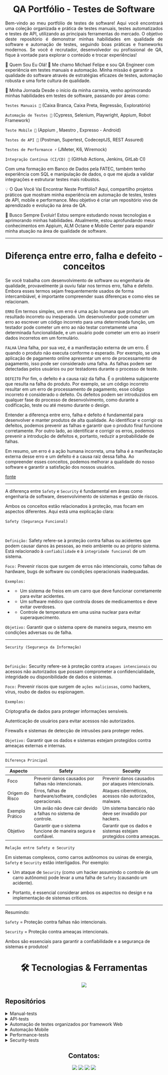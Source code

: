 <h1 align="center"> QA Portfólio - Testes de Software</h1>

<p align="justify"> Bem-vindo ao meu portfólio de testes de software! Aqui você encontrará uma coleção organizada e prática de testes manuais, testes automatizados e testes de API, utilizando as principais ferramentas do mercado. O objetivo deste repositório é demonstrar minhas habilidades em qualidade de software e automação de testes, seguindo boas práticas e frameworks modernos. Se você é recrutador, desenvolvedor ou profissional de QA, fique à vontade para explorar o conteúdo e trocar experiências!</>

📌 Quem Sou Eu
Olá! 👋 Me chamo Michael Felipe e sou QA Engineer com experiência em testes manuais e automação. Minha missão é garantir a qualidade do software através de estratégias eficazes de testes, automação robusta e uma forte cultura de qualidade.

🚀 Minha Jornada
Desde o início da minha carreira, venho aprimorando minhas habilidades em testes de software, passando por áreas como:

`Testes Manuais 📝` (Caixa Branca, Caixa Preta, Regressão, Exploratório) <br>

`Automação de Testes 🤖` (Cypress, Selenium, Playwright, Appium, Robot Framework)  <br>

`Teste Mobile 🤖` (Appium , Maestro , Expresso - Android) <br>

`Testes de API 🔗` (Postman, Supertest, CodeceptJS, REST Assured)  <br>

`Testes de Performance ⚡` (JMeter, K6, Wiremock)  <br>

`Integração Contínua (CI/CD) 🔄` (GitHub Actions, Jenkins, GitLab CI)  <br>

Com uma formação em Banco de Dados pela FATEC, também tenho experiência com SQL e manipulação de dados, o que me ajuda a validar integrações e estruturar testes mais robustos.  <br>

💡 O Que Você Vai Encontrar Neste Portfólio?
Aqui, compartilho projetos práticos que mostram minha experiência em automação de testes, testes de API, mobile e performance. Meu objetivo é criar um repositório vivo de aprendizado e evolução na área de QA.

🎯 Busco Sempre Evoluir!
Estou sempre estudando novas tecnologias e aprimorando minhas habilidades. Atualmente, estou aprofundando meus conhecimentos em Appium, ALM Octane e Mobile Center para expandir minha atuação na área de qualidade de software.


<hr>

<h1 align="center">  Diferença entre erro, falha e defeito - conceitos </h1>

Se você trabalha com desenvolvimento de software ou engenharia de qualidade, provavelmente já ouviu falar nos termos erro, falha e defeito. Embora esses termos sejam frequentemente usados ​​de forma intercambiável, é importante compreender suas diferenças e como eles se relacionam.

`ERRO` Em termos simples, um erro é uma ação humana que produz um resultado incorreto ou inesperado. Um desenvolvedor pode cometer um erro ao escrever um código incorreto para uma determinada função, um testador pode cometer um erro ao não testar corretamente uma determinada funcionalidade, e um usuário pode cometer um erro ao inserir dados incorretos em um formulário.

`FALHA` Uma falha, por sua vez, é a manifestação externa de um erro. É quando o produto não executa conforme o esperado. Por exemplo, se uma aplicação de pagamento online apresentar um erro de processamento de pagamento, isso pode ser considerado uma falha. As falhas podem ser detectadas pelos usuários ou por testadores durante o processo de teste.

`DEFEITO` Por fim, o defeito é a causa raiz da falha. É o problema subjacente que resulta na falha do produto. Por exemplo, se um código incorreto resultar em um erro de processamento de pagamento, esse código incorreto é considerado o defeito. Os defeitos podem ser introduzidos em qualquer fase do processo de desenvolvimento, como durante a codificação, teste ou até mesmo durante o design.

Entender a diferença entre erro, falha e defeito é fundamental para desenvolver e manter produtos de alta qualidade. Ao identificar e corrigir os defeitos, podemos prevenir as falhas e garantir que o produto final funcione corretamente. Por outro lado, ao identificar e corrigir os erros, podemos prevenir a introdução de defeitos e, portanto, reduzir a probabilidade de falhas.

Em resumo, um erro é a ação humana incorreta, uma falha é a manifestação externa desse erro e um defeito é a causa raiz dessa falha. Ao compreender esses conceitos, podemos melhorar a qualidade do nosso software e garantir a satisfação dos nossos usuários.


[fonte](https://www.eduardolam.com.br/2023/04/diferenca-entre-erro-falha-e-defeito.html#:~:text=Em%20resumo%2C%20um%20erro%20%C3%A9,a%20satisfa%C3%A7%C3%A3o%20dos%20nossos%20usu%C3%A1rios.)

<hr>

A diferença entre `Safety` e `Security` é fundamental em áreas como engenharia de software, desenvolvimento de sistemas e gestão de riscos. 

Ambos os conceitos estão relacionados à proteção, mas focam em aspectos diferentes. Aqui está uma explicação clara:

`Safety (Segurança Funcional)`

<br>

`Definição:` Safety refere-se à proteção contra falhas ou acidentes que podem causar danos às pessoas, ao meio ambiente ou ao próprio sistema. Está relacionado à `confiabilidade` e à `integridade funcional` de um sistema.

`Foco:` Prevenir riscos que surgem de erros não intencionais, como falhas de hardware, bugs de software ou condições operacionais inadequadas.

`Exemplos:`

* * Um sistema de freios em um carro que deve funcionar corretamente para evitar acidentes.

* * Um software médico que controla doses de medicamentos e deve evitar overdoses.

* * Controle de temperatura em uma usina nuclear para evitar superaquecimento.

`Objetivo:` Garantir que o sistema opere de maneira segura, mesmo em condições adversas ou de falha.

<hr>

`Security (Segurança da Informação)`

<br>

`Definição:` Security refere-se à proteção contra `ataques intencionais` ou acessos não autorizados que possam comprometer a confidencialidade, integridade ou disponibilidade de dados e sistemas.

`Foco:` Prevenir riscos que surgem de `ações maliciosas`, como hackers, vírus, roubo de dados ou espionagem.

`Exemplos:`

Criptografia de dados para proteger informações sensíveis.

Autenticação de usuários para evitar acessos não autorizados.

Firewalls e sistemas de detecção de intrusões para proteger redes.

`Objetivo:` Garantir que os dados e sistemas estejam protegidos contra ameaças externas e internas.

<hr>

`Diferença Principal`

| Aspecto | Safety | Security |
|----------|----------|----------|
| Foco | Prevenir danos causados por falhas não intencionais. | Prevenir danos causados por ataques intencionais.|
| Origem do Risco | Erros, falhas de hardware/software, condições operacionais. | Ataques cibernéticos, acessos não autorizados, malware. |
| Exemplo Prático | Um avião não deve cair devido a falhas no sistema de controle. | Um sistema bancário não deve ser invadido por hackers. |
| Objetivo | Garantir que o sistema funcione de maneira segura e confiável. | Garantir que os dados e sistemas estejam protegidos contra ameaças. |


`Relação entre Safety e Security`

Em sistemas complexos, como carros autônomos ou usinas de energia, `Safety` e `Security` estão interligados. Por exemplo:

* Um ataque de `Security` (como um hacker assumindo o controle de um carro autônomo) pode levar a uma falha de `Safety` (causando um acidente).

* Portanto, é essencial considerar ambos os aspectos no design e na implementação de sistemas críticos.

<hr>

Resumindo:

`Safety` = Proteção contra falhas não intencionais.

`Security` = Proteção contra ameaças intencionais.

Ambos são essenciais para garantir a confiabilidade e a segurança de sistemas e produtos!


<h1 align="center"> 🛠 Tecnologias & Ferramentas</h1>

<p align="center">
  <a href="https://go-skill-icons.vercel.app/">
    <img
      src="https://go-skill-icons.vercel.app/api/icons?i=cypress,playwright,selenium,postman,javascript,java,git,gherkin,githubactions,github,gitlab,sonarqube,jenkins"
    />
  </a>
</p>

## Repositórios

<details>
<summary>Manual-tests</summary>
  
<br>
  
##  Testes manuais (documentação, casos de teste, checklist, relatórios)

Testes no Portfólio de QA
Este repositório contém exemplos práticos de diferentes tipos de testes de software, demonstrando habilidades em garantia de qualidade (QA). Abaixo estão os exemplos incluídos:

`1. Teste de Caixa Branca (White Box Testing) `

<br>

Descrição: Testes que avaliam a estrutura interna do código, como fluxo de execução, condições e loops.

Exemplo:

Análise de cobertura de código em uma função de cálculo de imposto.

Verificação de condições de borda em um algoritmo de ordenação.

Tecnologias: Python, Pytest, Coverage.py.

`2. Teste de Caixa Preta (Black Box Testing) `

<br>

Descrição: Testes que avaliam a funcionalidade do software sem conhecimento da implementação interna.

Exemplo:

Testes de funcionalidade em uma API RESTful (verificação de status codes, respostas JSON).

Validação de campos de um formulário de cadastro.

Tecnologias: Postman, Selenium, Cypress.

`3. Teste de Regressão (Regression Testing) `

<br>

Descrição: Testes para garantir que novas alterações não introduziram bugs em funcionalidades existentes.

Exemplo:

Execução de um conjunto de testes automatizados após a implementação de uma nova feature.

Verificação de funcionalidades críticas após atualizações de bibliotecas.

Tecnologias: Jenkins, GitLab CI, TestNG.

`4. Teste Exploratório (Exploratory Testing)`

<br>

Descrição: Testes não estruturados, onde o testador explora o software para identificar bugs ou comportamentos inesperados.

Exemplo:

Exploração de um novo módulo de e-commerce para identificar possíveis falhas de usabilidade.

Testes manuais em um aplicativo móvel para verificar fluxos de navegação.

Tecnologias: Ferramentas de captura de tela, relatórios manuais.


<hr>

</details>

<details>
<summary>API-tests</summary>
<br>

<details>
<summary>Postman + Newman</summary>

# Nesse estudo eu vou postar alguns prints de como foi feito os testes no postaman e de como usei o newman pra complementar

# 1-Passo configurei a url base

<p align="center"><img src=https://github.com/heyMichaelS/postman-newman/blob/master/imagens/Captura%20de%20tela%202025-02-20%20111409.png  alt="Sua Foto" width="800" height="500"/>


# 2-Coloquei no script de teste para gerar um email diferente sempre que preenchido 
<p align="center"><img src=https://github.com/heyMichaelS/postman-newman/blob/master/imagens/Captura%20de%20tela%202025-02-20%20111615.png alt="Sua Foto" width="800" height="500"/>

* 2.1 Response
 <p align="center"><img src=https://github.com/heyMichaelS/postman-newman/blob/master/imagens/Captura%20de%20tela%202025-02-20%20111632.png alt="Sua Foto" width="800" height="500"/>

* 2.2 O email foi alterado por uma variávei de ambiente para aceitar a condição do script "{{ }}"
<p align="center"><img src= https://github.com/heyMichaelS/postman-newman/blob/master/imagens/Captura%20de%20tela%202025-02-20%20111748.png alt="Sua Foto" width="800" height="500"/>

# 3-Register a user an invalid password
<p align="center"><img src= https://github.com/heyMichaelS/postman-newman/blob/master/imagens/Captura%20de%20tela%202025-02-20%20112540.png alt="Sua Foto" width="800" height="500"/>

* 3.1 Body
<p align="center"><img src= https://github.com/heyMichaelS/postman-newman/blob/master/imagens/Captura%20de%20tela%202025-02-20%20112553.png alt="Sua Foto" width="800" height="500"/>

# 4-Autenticar um usuario 

<p align="center"><img src= https://github.com/heyMichaelS/postman-newman/blob/master/imagens/Captura%20de%20tela%202025-02-20%20112654.png alt="Sua Foto" width="800" height="500"/>

* 4.1 Body

<p align="center"><img src=https://github.com/heyMichaelS/postman-newman/blob/master/imagens/Captura%20de%20tela%202025-02-20%20112706.png alt="Sua Foto" width="800" height="500"/>

# 5-Registrar um post 

<p align="center"><img src=https://github.com/heyMichaelS/postman-newman/blob/master/imagens/Captura%20de%20tela%202025-02-20%20112739.png alt="Sua Foto" width="800" height="500"/>

* 5.1 Body
 <p align="center"><img src= https://github.com/heyMichaelS/postman-newman/blob/master/imagens/Captura%20de%20tela%202025-02-20%20112750.png alt="Sua Foto" width="800" height="500"/>

* 5.2 Configuração do Baren Token 
 <p align="center"><img src= https://github.com/heyMichaelS/postman-newman/blob/master/imagens/Captura%20de%20tela%202025-02-20%20112801.png alt="Sua Foto" width="800" height="500"/>

 
# 6-Retrivies

 <p align="center"><img src= https://github.com/heyMichaelS/postman-newman/blob/master/imagens/Captura%20de%20tela%202025-02-20%20112852.png alt="Sua Foto" width="800" height="500"/>

# 7-Delete um post

 <p align="center"><img src= https://github.com/heyMichaelS/postman-newman/blob/master/imagens/Captura%20de%20tela%202025-02-20%20113000.png alt="Sua Foto" width="800" height="500"/>

* 7.1 Como é delete de um post precisa de uma autenticação seguindo a regra da api

  <p align="center"><img src= https://github.com/heyMichaelS/postman-newman/blob/master/imagens/Captura%20de%20tela%202025-02-20%20113019.png alt="Sua Foto" width="800" height="500"/>

# 8-Delete sem autenticação nesse caso não é necessário

 <p align="center"><img src= https://github.com/heyMichaelS/postman-newman/blob/master/imagens/Captura%20de%20tela%202025-02-20%20113033.png alt="Sua Foto" width="800" height="500"/>

 # 9-Depois de finalizado consegue fazer o export do json de todo teste e rodar com newman 
 
Para instalar na maquina antes de rodar a collection
```
npm i -g newman
```
Após
```
newman run nome_do-arquivo
```
* 9.1 após instalado no terminal deve ser assim sua visão

<p align="center"><img src= https://github.com/heyMichaelS/postman-newman/blob/master/imagens/Captura%20de%20tela%202025-02-19%20034644.png alt="Sua Foto" width="500" height="500"/>

* 9.2 No newman também pode gerar relatorios em html com esse comando

```
npm i -g newman-reporter-htmlextra
```
Após
```
newman run nome_do_arquivo.json -r htmlextra
```
* Irá gerar uma visão assim 
<p align="center"><img src= https://github.com/heyMichaelS/postman-newman/blob/master/imagens/Captura%20de%20tela%202025-02-19%20034602.png alt="Sua Foto" width="800" height="500"/>



# 📁 Abaixo está projetos que fiz com Postman + Newman onde coloquei em prática os ensinamentos de teste<br>

* [Projeto 1° - Postman + Newman](https://github.com/heyMichaelS/postman-newman)

<hr>
</details>
</details>
 
<details>
<summary>Automação de testes organizados por framework Web</summary>

  <br>

<details>
<summary>Cypress</summary>

<br>

  🚀 Testes de Automação com Cypress
📌 O que é Cypress?
O Cypress é um framework moderno de automação de testes end-to-end para aplicações web. Ele é conhecido por sua facilidade de configuração, execução rápida e integração nativa com JavaScript. Diferente de outras ferramentas, o Cypress roda diretamente no navegador, permitindo um melhor controle sobre a aplicação testada e facilitando a depuração.

<br>
  
| Vantagem | Descrição |
|----------|----------|
| ✅ Execução rápida | Testes automatizados confiáveis e rápidos |
| ✅ Suporte a JS/TS | Compatível com JavaScript e TypeScript |
| ✅ Depuração avançada | Time-travel, logs detalhados e ferramentas integradas |
| ✅ CI/CD | Fácil integração com pipelines de CI/CD |

<br>
🚀 Instalação do Cypress
O Cypress pode ser instalado de diferentes formas, dependendo do seu ambiente e necessidades. A seguir, apresento um passo a passo para instalar e configurar o Cypress corretamente.

🛠️ Pré-requisitos
Antes de instalar o Cypress, certifique-se de que possui os seguintes requisitos instalados:

✅ Node.js (Versão recomendada: LTS) → [Baixar aqui](https://nodejs.org/pt/download) <br>
✅ Gerenciador de Pacotes (npm ou yarn) (já vem com o Node.js) <br>
✅ Git (opcional, mas recomendado) → [Baixar aqui](https://git-scm.com/downloads) <br>

  <br>

# 🏗️ 1. Criando um novo projeto (caso não tenha um)


  ```
  mkdir meu-projeto-cypress
  cd meu-projeto-cypress
  npm init -y
  ```
# Isso criará um arquivo package.json básico para gerenciar as dependências.

# 📦 2. Instalando o Cypress
🔹 Opção 1: Instalação via npm (Recomendada) <br>
    No diretório do projeto, execute: <br>
  ```
  npm install cypress --save-dev
  ```
🔹 Após a instalação, o Cypress será adicionado às dependências do seu projeto. <br>

# 🚀 3. Abrindo o Cypress pela primeira vez <br>
🔹 Após a instalação, inicie o Cypress com: <br>
```
npx cypress open
```
Modo interativo (com interface gráfica)

```
npx cypress run
```
Modo headless (sem interface gráfica, útil para CI/CD)

# 📂 4. Estrutura de Arquivos do Cypress
Ao executar o Cypress pela primeira vez, ele criará automaticamente a seguinte estrutura dentro do seu projeto <br>

```
📁 cypress/
 ├── 📂 e2e/            # Pasta onde ficam os testes automatizados
 ├── 📂 fixtures/       # Arquivos JSON para simular dados de resposta
 ├── 📂 support/        # Arquivos auxiliares (comandos, hooks, etc.)
 ├── 📂 downloads/      # Para arquivos baixados nos testes
 ├── 📂 screenshots/    # Capturas de tela dos testes
 ├── 📂 videos/         # Gravações automáticas dos testes
📄 cypress.config.js      # Arquivo de configuração do Cypress
```
⚠️ **Atenção:** O Cypress já vem com uma configuração de pasta porém pode ser alterada de acordo com projeto ou da melhor forma que a organização facilite os testes.

# ⚙️ 5. Configurando o Cypress (Opcional)

🔹 O arquivo cypress.config.js permite personalizar diversas opções. Exemplo de configuração básica <br>
```
const { defineConfig } = require('cypress');

module.exports = defineConfig({
  e2e: {
    baseUrl: 'https://meusite.com', // URL base para os testes
    viewportWidth: 1280,
    viewportHeight: 720,
  },
});
```
⚠️ **Atenção:** No arquivo cypress.config.js nesse bloco que se confugura também a parte do relatorios e demais configurações que agregam no cypress. <br>

# 🧪 6. Criando um Primeiro Teste
Agora, crie um teste simples dentro da pasta cypress/e2e/

📄 Arquivo: cypress/e2e/meuTeste.cy.js
```
describe('Meu Primeiro Teste', () => {
  it('Visita a página inicial e verifica o título', () => {
    cy.visit('/');
    cy.contains('Example Domain'); // Verifica se a página contém esse texto
  });
});
```

🎯 Conclusão
Agora você tem o Cypress instalado e configurado no seu projeto! 🚀 Você pode explorar mais funcionalidades como:

Uso de comandos customizados (cypress/support/commands.js)
Configuração de variáveis de ambiente
Integração com CI/CD
Relatórios de testes
Para mais detalhes, consulte a [documentação oficial.](https://docs.cypress.io/app/get-started/why-cypress)

# 📁 Abaixo está projetos que fiz com cypress onde coloquei em prática os ensinamentos de teste nesse framework.<br>

* [Projeto 1° - Cypress](https://github.com/heyMichaelS/cypress_pratica)
* [Projeto 2° - Cypress](https://github.com/heyMichaelS/cypress-auth-project)
* [Projeto 3° - Cypress](https://github.com/heyMichaelS/cypress_api/tree/master)
* [Projeto 4° - Cypress](https://github.com/heyMichaelS/cypress_automacao_web)
* [Projeto 5° - Cypress](https://github.com/heyMichaelS/cypress_bdd)
 <hr>
</details>

<details>
<summary>Playwright</summary>
   <br>
🎭 Playwright - Automação de Testes Moderna
O Playwright é um framework de automação de testes de código aberto, desenvolvido pela Microsoft, que permite testar aplicativos da web em múltiplos navegadores (Chromium, Firefox e WebKit) de forma rápida e confiável. Ele suporta testes headless e com interface gráfica, além de oferecer APIs poderosas para interagir com elementos, simular dispositivos móveis, capturar screenshots e muito mais.

 <br>
  <br>

🔹 Principais recursos do Playwright:  <br>
✅ Suporte a múltiplos navegadores: Chromium, Firefox e WebKit <br>
✅ Execução paralela de testes para maior desempenho  <br>
✅ Automação confiável com controle avançado de rede e interceptação de requisições  <br>
✅ Testes de API integrados, permitindo validar backends   <br>
✅ Suporte a linguagens modernas como JavaScript, TypeScript, Python, Java e C#  <br>
✅ Simulação de dispositivos móveis e configurações avançadas  <br>

Com o Playwright, é possível criar testes robustos e escaláveis para validar a experiência do usuário em diferentes cenários, garantindo maior qualidade e confiabilidade no desenvolvimento de aplicações web. 🚀

🎭 Tutorial de Instalação e Configuração do Playwright
O Playwright é um framework moderno para automação de testes, desenvolvido pela Microsoft. Ele permite testar aplicativos da web em múltiplos navegadores (Chromium, Firefox e WebKit), garantindo confiabilidade, velocidade e flexibilidade.


🛠️ 1. Pré-requisitos
Antes de instalar o Playwright, certifique-se de que possui os seguintes requisitos:

✅ Node.js (Versão recomendada: LTS) → [Baixar aqui](https://nodejs.org/pt/download) <br>
✅ Gerenciador de pacotes (npm, yarn ou pnpm)) <br>
✅ Git (opcional, mas recomendado) → [Baixar aqui](https://git-scm.com/downloads)  <br>


📦 2. Criando um Novo Projeto
Se ainda não tiver um projeto Node.js, crie um diretório e inicialize o projeto:

```
mkdir meu-projeto-playwright
cd meu-projeto-playwright
```
🔹 Isso criará um arquivo package.json para gerenciar as dependências.

📥 3. Instalando o Playwright  <br>
🔹 Opção 1: Instalação via npm (Recomendada) <br>
```
npm init playwright@latest
```
📝 4. Criando um Teste Automatizado
Agora, crie um arquivo de teste dentro da pasta tests/:

📄 Arquivo: tests/example.test.js

```
import { test, expect } from '@playwright/test';

test('Verificar título da página', async ({ page }) => {
  await page.goto('https://playwright.dev/'); // Abre o site
  const title = await page.title(); // Obtém o título da página
  expect(title).toBe('Fast and reliable end-to-end testing for modern web apps | Playwright'); // Valida o título
});

```
▶️ 6. Executando os Testes
* Para rodar `todos os testes:`
  
```
npx playwright test
```

Para rodar um `teste específico:`
```
npx playwright test tests/example.test.js
```

Para rodar os testes `com interface gráfica (UI Mode):`
```
npx playwright test --ui
```

Para rodar os testes `em modo headless (sem interface gráfica):`
```
npx playwright test --headless
```
📊 7. Gerando Relatórios de Teste
O Playwright inclui suporte nativo para relatórios de teste. Após a execução, os resultados ficam armazenados na pasta playwright-report/.

Para abrir o relatório interativo, use:
```
npx playwright show-report
```
🎯 Conclusão
Agora você tem um ambiente configurado para automação de testes com Playwright! 🚀

✅ Instalação e configuração
✅ Criação de testes automatizados
✅ Execução e geração de relatórios
  
📌 Para mais detalhes, consulte a [documentação oficial.](https://playwright.dev/docs/intro)

# 📁 Abaixo está projetos que fiz com Playwright onde coloquei em prática os ensinamentos de teste nesse framework.<br>

* [Projeto 1° - Playwright](https://github.com/heyMichaelS/automacao_web_playwright)
* [Projeto 2° - Playwright](https://github.com/heyMichaelS/playwright_api)

<hr>

</details>

<details>
<summary>Codeceptjs</summary>

<br>
🚀 Instalação e Configuração do CodeceptJS para Testes de API
O CodeceptJS é um framework moderno para automação de testes end-to-end, suportando diversos drivers como Playwright, WebDriver, Puppeteer e TestCafe. Além disso, permite a execução de testes de API, tornando-se uma ferramenta versátil para diferentes cenários de testes.
<br>

🛠️ Pré-requisitos
Antes de instalar o CodeceptJS, verifique se possui os seguintes requisitos:

✅ Node.js (Versão recomendada: LTS) → [Baixar aqui](https://nodejs.org/pt/download) <br>
✅ Gerenciador de Pacotes (npm ou yarn) (já vem com o Node.js) <br>
✅ Git (opcional, mas recomendado) → [Baixar aqui](https://git-scm.com/downloads) <br>

<br>

# 🏗️ 1. Criando um Novo Projeto
Se ainda não tiver um projeto Node.js, crie um diretório e inicialize o projeto:

```
mkdir meu-projeto-codecept
cd meu-projeto-codecept
npm init -y
```
Isso criará um arquivo package.json básico para gerenciar as dependências.

# 📦 2. Instalando o CodeceptJS
🔹 Opção 1: Instalação via npm (Recomendada)

```
npm install codeceptjs --save-dev
```
# ⚙️ 3. Inicializando o CodeceptJS

```
npx codeceptjs init
```
🔹 Durante a configuração interativa, o CodeceptJS fará algumas perguntas sobre o ambiente de testes, como:

* Qual helper usar? (Selecione REST para testes de API) <br>
* Onde salvar os testes? (Padrão: ./tests) <br>
* Qual formato de saída do relatório? (Escolha um, como Mocha) <br>
🔹 Isso criará automaticamente o arquivo de configuração codecept.conf.js. <br>


# 🔧 4. Configurando o CodeceptJS para Testes de API

🔹 Edite o arquivo codecept.conf.js para incluir a configuração de API Testing com REST:

📄 Arquivo: codecept.conf.js

```
const { setHeadlessWhen } = require('@codeceptjs/configure');

setHeadlessWhen(process.env.HEADLESS);

exports.config = {
  tests: './tests/api/*_test.js',  // Define onde os testes serão salvos
  output: './output',              // Pasta de saída para logs e screenshots
  helpers: {
    REST: {                        // Ativa o helper REST para testes de API
      endpoint: 'https://jsonplaceholder.typicode.com',  // URL base da API
      onRequest: (request) => {
        request.headers.auth = 'Bearer token_aqui';  // Adiciona autenticação (se necessário)
      }
    }
  },
  include: {},
  bootstrap: null,
  mocha: {},
  name: 'meu-projeto-codecept'
};
```
⚠️ **Atenção:**  A configuração pode ter diferentes modificações dependendo do projeto acima é somente uma base de exemplo.

# 🧪 5. Criando um Teste de API
🔹 Agora, crie um teste simples dentro da pasta tests/api/:

📄 Arquivo: tests/api/users_test.js

```
Feature('Users API');

Scenario('Deve buscar a lista de usuários', async ({ I }) => {
  const response = await I.sendGetRequest('/users');

  // Verifica se a resposta tem status 200
  I.seeResponseCodeIs(200);

  // Valida se a resposta contém uma lista de usuários
  I.seeResponseContainsJson([{ id: 1 }]);
});

Scenario('Deve criar um novo usuário', async ({ I }) => {
  const response = await I.sendPostRequest('/users', {
    name: 'João Silva',
    username: 'joaosilva',
    email: 'joao@email.com'
  });

  // Verifica se o status de resposta é 201 (Criado)
  I.seeResponseCodeIs(201);

  // Valida se o nome do usuário criado está na resposta
  I.seeResponseContainsJson({ name: 'João Silva' });
});
```
# ▶️ 6. Executando os Testes
🔹Para rodar todos os testes

```
npx codeceptjs run --steps
```
🔹 Para rodar um teste específico
```
npx codeceptjs run --grep "@@sucesso"
```

🔹 Estrutura Exemplo do Teste Abaixo

```
Feature('login');

Scenario('Login com sucesso ', async ({ I }) => {

    I.amOnPage('https://automationpratice.com.br/')
    I.click('Login')
    I.waitForText('Login', 15)
    I.fillField('#user', 'teste@teste.com')
    I.fillField('#password', '12345678')
    I.click('#btnLogin')
    I.waitForText('Login realizado', 3)

}).tag('@sucesso')

```

🔹Para rodar os testes em modo interativo

```
npx codeceptjs shell
```
A opção --steps exibe o passo a passo da execução.

# 📊 7. Gerando Relatórios de Testes

Para gerar relatórios HTML após a execução, instale o pacote mocha-multi-reporters
```
npm install mocha-multi-reporters --save-dev
```
E adicione a seguinte configuração no codecept.conf.js:

```
mocha: {
  reporterOptions: {
    reportDir: "output"
  }
}
```

# 🎯 Conclusão
Agora você tem um ambiente configurado para testes de API com CodeceptJS! 🚀

✅ Instalação e configuração do framework
✅ Criação de testes automatizados de API
✅ Execução e geração de relatórios

📌 Para mais detalhes, consulte a [documentação oficial.](https://codecept.io/api/#api-testing)
Agora, após executar os testes, o relatório estará disponível na pasta output.

# 📁 Abaixo está projetos que fiz com CodeceptJs onde coloquei em prática os ensinamentos de teste nesse framework.<br>

* [Projeto 1º - CodeceptJS](https://github.com/heyMichaelS/CodeceptJs_Projeto_Web/tree/master)
* [Projeto 2º - CodeceptJS + Appium](https://github.com/heyMichaelS/Automacao_Testes_Mobile_CodeceptJs_Appium))
* [Projeto 3º - CodeceptJS]()
<hr>
</details>

<details>
<summary>Selenium</summary>
    <br>  
* Selenium
</details>

<details>
<summary>Robot Framework</summary>
    <br>  
  
🤖 Introdução ao Robot Framework
O Robot Framework é um framework de automação de testes baseado em palavras-chave (Keyword-Driven Testing) que permite escrever testes de forma intuitiva e legível. Ele é amplamente utilizado para testar APIs, aplicações web, mobile e desktop, suportando bibliotecas como Selenium, Appium, Requests e muitas outras.

🚀 Principais Vantagens do Robot Framework <br>
✅ Fácil de aprender – Utiliza uma sintaxe legível em estilo tabela ou texto <br>
✅ Suporte a múltiplas bibliotecas – Selenium, Appium, API Requests, entre outras <br>
✅ Extensível – Pode ser integrado com Python e Java para personalizar testes <br>
✅ Execução multiplataforma – Roda em Windows, Linux e macOS <br>
✅ Relatórios detalhados – Gera logs e reports automaticamente <br>


🛠 Passo a Passo: Instalando e Configurando o Robot Framework <br>

📌 1. Pré-requisitos <br>
Antes de instalar o Robot Framework, verifique se tem:

✔ Python 3.7 ou superior instalado <br>
✔ pip atualizado <br>
✔ IDE compatível (ex: VS Code, PyCharm ou Robot Framework IDE) <br>

Para verificar o Python e o pip, rode:

```
python --version
pip --version
```
Se o Python não estiver instalado, baixe-o [em:](https://www.python.org/downloads/)

📌 2. Instalando o Robot Framework
<br>
Para instalar o Robot Framework, use o seguinte comando:

```
pip install robotframework-requests
```
No teste que eu fiz usei [RequestLibrary](https://github.com/MarketSquare/robotframework-requests#readme) <br>
Para verificar se a instalação foi bem-sucedida:

```
robot --version
```

Exemplo de Test

```
*** Settings ***
Library    RequestsLibrary

*** Variables ***
${URL_BASE}    https://restful-booker.herokuapp.com

*** Keywords ***


Step 1: Fazer uma request GET para a URL
    ${response}=    GET    ${URL_BASE}/booking
    Log    Response Status: ${response.status_code}
    Log    Response Body: ${response.text}
    [Return]    ${response}

Step 2: Validar status da resposta
    [Arguments]    ${response}
    Status Should Be    200    ${response}

Step 3: Validar corpo da resposta
    [Arguments]    ${response}
    ${response_json}=    Evaluate    json.loads($response.text)    json
    Should Not Be Empty    ${response_json}    A resposta não pode ser vazia!

*** Test Cases ***
Cenário 1: Fazer uma request GET e validar resposta
    ${response}=    Step 1: Fazer uma request GET para a URL
    Step 2: Validar status da resposta    ${response}
    Step 3: Validar corpo da resposta    ${response}

```
📌 5. Executando o Teste
```
 python -m robot nomedoteste.robot

  ou

robot nomedoteste.robot
```

Se quiser salvar os logs e reports em uma pasta específica:

```
robot -d results teste_login.robot
```
Após a execução, os logs e reports serão gerados na pasta results/ e poderão ser abertos no navegador.



É uma ótima opção para equipes que querem uma abordagem mais amigável e reutilizável para a automação de testes.

📌 Para mais detalhes, consulte a [documentação oficial.](https://robotframework.org/) <br>
Agora, após executar os testes, o relatório é gerado na raiz do projeto.

# 📁 Abaixo está projetos que fiz com Robot Framework onde coloquei em prática os ensinamentos de teste nesse framework.<br>

* [Projeto 1º - Robot Framework](https://github.com/heyMichaelS/robot-framework-api)

<hr>
</details>

<details>
<summary>Rest-assured</summary>
    <br>
  
📌 Introdução ao REST-Assured  <br>
O REST-Assured é uma biblioteca Java para testar APIs RESTful de forma simples e intuitiva. Ele facilita a escrita de testes automatizados para serviços web, eliminando a necessidade de lidar diretamente com bibliotecas HTTP complexas.

É amplamente utilizado para automação de testes de API em projetos Java, permitindo validar respostas HTTP, cabeçalhos, status e até mesmo autenticação de APIs.
  
🚀 Principais Vantagens do REST-Assured:  <br>
✅ Sintaxe fluida e fácil de ler  <br>
✅ Suporte nativo para testes de API REST  <br>
✅ Integração com frameworks de teste como JUnit e TestNG  <br>
✅ Suporte a autenticação, parâmetros e validação de JSON/XML  <br>

🛠️ Pré-requisitos <br>
Antes de instalar o REST-Assured, verifique se possui os seguintes requisitos configurados corretamente:  <br>

✔ JetBrains IntelliJ IDEA → [Baixe aqui](https://www.jetbrains.com/idea/download/?section=window) s<br>
✔ Java JDK instalado e configurado (verifique a versão compatível com o projeto) → [Baixe aqui](https://www.oracle.com/br/java/technologies/javase/jdk11-archive-downloads.html) <br>
✔ Apache Maven instalado e configurado (caso não tenha, baixe e instale) → [Baixe aqui](https://maven.apache.org/download.cgi) <br>


🛠 Tutorial Passo a Passo: Instalação e Configuração
📌 1. Adicionar REST-Assured ao Projeto
Se estiver usando Maven, adicione a seguinte dependência ao pom.xml:


 ```
  <dependencies>
    <dependency>
        <groupId>io.rest-assured</groupId>
        <artifactId>rest-assured</artifactId>
        <version>5.4.0</version>
        <scope>test</scope>
    </dependency>
</dependencies>

  ```
Se estiver usando Gradle, adicione ao build.gradle:
 ```
dependencies {
    testImplementation 'io.rest-assured:rest-assured:5.4.0'
}

  ```
📌 2. Criar um Teste Simples com REST-Assured
Agora, vamos criar um teste para validar um endpoint /ping que retorna um JSON com { "message": "pong" }.

📄 Arquivo: ApiTest.java

  ```
import io.restassured.RestAssured;
import io.restassured.response.Response;
import org.junit.jupiter.api.Test;

import static io.restassured.RestAssured.*;
import static org.hamcrest.Matchers.*;

public class ApiTest {

    @Test
    public void testPingEndpoint() {
        given()
            .when()
                .get("https://api.exemplo.com/ping")
            .then()
                .statusCode(200)
                .body("message", equalTo("pong"));
    }
}


  ```

   📌 3. Executando os Testes   <br>
🔹Se estiver usando Maven, execute: <br>
   
  ```
mvn test
  ```
🔹Se estiver usando Gradle, execute:
    
  ```
gradle test
  ```
🔹Se o teste for bem-sucedido, você verá uma saída semelhante a:
 ```
Tests run: 1, Failures: 0, Errors: 0, Skipped: 0
  ```
    
    ` `
  
    ` `
📌 4. Testando um Endpoint com Autenticação
Se o endpoint exigir autenticação, podemos passar um token Bearer ou autenticação básica:

 ```
@Test
public void testComAutenticacao() {
    given()
        .auth()
        .preemptive()
        .basic("usuario", "senha")
    .when()
        .get("https://api.exemplo.com/secure-data")
    .then()
        .statusCode(200);
}

  ```
Para tokens JWT (Bearer Token):

 ```
@Test
public void testComBearerToken() {
    given()
        .header("Authorization", "Bearer seu_token_aqui")
    .when()
        .get("https://api.exemplo.com/protected")
    .then()
        .statusCode(200);
}

```
✅ Testando um Endpoint POST
Esse teste verifica se um novo usuário pode ser criado enviando um JSON no corpo da requisição.

  ```
import io.restassured.RestAssured;
import org.junit.jupiter.api.Test;
import static io.restassured.RestAssured.*;
import static org.hamcrest.Matchers.*;

public class ApiTest {

    @Test
    public void testCriarUsuario() {
        given()
            .header("Content-Type", "application/json")
            .body("{ \"nome\": \"João\", \"email\": \"joao@email.com\" }")
        .when()
            .post("https://api.exemplo.com/usuarios")
        .then()
            .statusCode(201)
            .body("message", equalTo("Usuário criado com sucesso"));
    }
}

```

✅ Explicação: <br>

* O given() define o corpo da requisição com JSON. <br>
* O post() envia os dados para a API. <br>
* O then() valida que o status da resposta é 201 (Created) e o corpo contém a mensagem esperada. <br>


  🛠 Testando um Endpoint PUT (Atualizar um Usuário)
Esse teste verifica se conseguimos atualizar os dados de um usuário existente.

```
  @Test
public void testAtualizarUsuario() {
    given()
        .header("Content-Type", "application/json")
        .body("{ \"nome\": \"João Silva\", \"email\": \"joaosilva@email.com\" }")
    .when()
        .put("https://api.exemplo.com/usuarios/1")
    .then()
        .statusCode(200)
        .body("message", equalTo("Usuário atualizado com sucesso"));
}

  ```
✅ Explicação:

* Usamos PUT para atualizar o usuário com ID 1.
* O JSON contém os novos dados do usuário.
* Verificamos que o status HTTP retornado é 200 (OK).


❌ Testando um Endpoint DELETE (Excluir um Usuário)
Aqui testamos se conseguimos excluir um usuário pelo ID.
  ```
@Test
public void testDeletarUsuario() {
    when()
        .delete("https://api.exemplo.com/usuarios/1")
    .then()
        .statusCode(204);
}

```
✅ Explicação:

* DELETE remove o usuário com ID 1.
* O status esperado é 204 (No Content), indicando que o usuário foi removido sem erro.


🔐 Testando um Endpoint Protegido com Token JWT (Autenticação Bearer)
Se a API exigir um token JWT para acessar os recursos, podemos passar o token no cabeçalho:
  ```
@Test
public void testComAutenticacaoJWT() {
    given()
        .header("Authorization", "Bearer seu_token_aqui")
    .when()
        .get("https://api.exemplo.com/dados-seguros")
    .then()
        .statusCode(200)
        .body("status", equalTo("Acesso permitido"));
}

```

✅ Explicação:

O cabeçalho "Authorization" recebe um token Bearer para autenticação.
A API deve retornar um status 200 (OK) se o token for válido.

🔄 Executando os Testes
Para rodar os testes, use:
  ```
mvn test  # Para Maven
gradle test  # Para Gradle
```
🎯 Conclusão
O REST-Assured facilita bastante os testes de APIs em Java, permitindo verificar status, corpo de resposta e autenticação de forma simples. Ele é ideal para integrar em pipelines CI/CD para garantir que os serviços REST estejam sempre funcionando corretamente.

Se precisar de mais exemplos, como testes com POST, PUT e DELETE, posso te ajudar a expandir! 🚀

📌 Para mais detalhes, consulte a [documentação oficial.](https://rest-assured.io/)
Agora, após executar os testes, o relatório estará disponível na pasta output.

# 📁 Abaixo está projetos que fiz com Rest-assured onde coloquei em prática os ensinamentos de teste nesse framework.<br>

* [Projeto 1º - Rest-assured](https://github.com/heyMichaelS/rest-assured-api)

<hr>
</details>

  
<details>
<summary>Supertest</summary>
 
  <br>
  
🚀 SuperTest - Testes de API Simples e Eficientes
O SuperTest é uma biblioteca para testes de API em Node.js, projetada para facilitar a verificação de endpoints REST e GraphQL. Ele se integra facilmente com frameworks como Express, Koa e outros, permitindo testar requisições HTTP de maneira simples e intuitiva.
  
  <br>
  
🔹 Principais recursos do SuperTest:  <br>

✅ Facilidade de uso – Sintaxe intuitiva baseada em superagent  <br>
✅ Suporte a testes assíncronos com Promises e async/await  <br>
✅ Integração com Jest, Mocha, Chai e outros frameworks de teste  <br>
✅ Validação de status, cabeçalhos e respostas JSON  <br>
✅ Execução rápida de testes sem precisar iniciar um servidor manualmente <br>

Com o SuperTest, é possível criar testes automatizados eficientes para garantir a qualidade e a confiabilidade de APIs. 🚀

🛠️ Tutorial de Instalação e Configuração do SuperTest
1. Pré-requisitos
Antes de instalar o SuperTest, certifique-se de que possui os seguintes requisitos:



📥 2. Criando um Novo Projeto
Se ainda não tiver um projeto Node.js, crie um diretório e inicialize o projeto:

```
mkdir meu-projeto-supertest
cd meu-projeto-supertest
```

📦 3. Instalando o SuperTest
🔹 Opção 1: Instalação via npm (Recomendada)
```
npm install jest supertest
```
⚙️ 4. Criando um Servidor para Teste
Para exemplificar, vamos criar uma API simples usando Express:
📄 Arquivo: server.js

```
const express = require('express');
const app = express();

app.use(express.json());

app.get('/ping', (req, res) => {
  res.status(200).json({ message: 'pong' });
});

app.post('/echo', (req, res) => {
  res.status(201).json({ data: req.body });
});

module.exports = app;

```

📝 5. Criando Testes com SuperTest
Agora, crie um arquivo para testar a API:

📄 Arquivo: tests/api.test.js

```
const request = require('supertest');
const app = require('../server');

describe('Testes da API', () => {
  test('Deve retornar pong ao acessar /ping', async () => {
    const response = await request(app).get('/ping');
    expect(response.status).toBe(200);
    expect(response.body).toEqual({ message: 'pong' });
  });

  test('Deve retornar os dados enviados via POST em /echo', async () => {
    const payload = { nome: 'QA Tester' };
    const response = await request(app).post('/echo').send(payload);
    
    expect(response.status).toBe(201);
    expect(response.body).toEqual({ data: payload });
  });
});

```

▶️ 6. Executando os Testes
Se estiver usando Jest, adicione o seguinte script no package.json:

📄 Arquivo: package.json
```
"scripts": {
  "test": "jest"
}
```
Agora, execute os testes com:

```
npm test
```

📊 7. Relatórios de Testes
Para gerar um relatório detalhado, use a flag --coverage:

```
npm test -- --coverage
```

📌 Para mais detalhes, consulte a [documentação oficial.](https://www.npmjs.com/package/supertest) <br>

✅ Node.js (Versão recomendada: LTS) → [Baixar aqui](https://nodejs.org/pt/download) <br>
✅ Gerenciador de pacotes (npm, yarn ou pnpm) <br>
✅ Git (opcional, mas recomendado) → [Baixar aqui](https://git-scm.com/downloads)

# 📁 Abaixo está projetos que fiz com Supertest onde coloquei em prática os ensinamentos de teste nesse framework.<br>

* [Projeto 1º - Superset](https://github.com/heyMichaelS/supertest_api)
<hr>
</details>
<br>
</details>


<details>
<summary>Automação Mobile</summary>
<br>

<details>
  <br>
  <summary>Maestro 📱</summary>
  
🔍 O que é o Maestro?
O Maestro é um framework de automação para testes de interface em aplicativos móveis, desenvolvido para ser mais simples e eficiente do que alternativas como o Appium. Ele permite a criação e execução de testes de forma rápida, utilizando uma sintaxe intuitiva baseada em YAML.

🛠️ Pré-requisitos
Antes de instalar o Maestro, certifique-se de que possui os seguintes requisitos:

✅ Java Development Kit (JDK) instalado e configurado no PATH do sistema <br>
✅ Ferramentas de linha de comando para iOS (Xcode CLI) para testes em dispositivos iOS  <br>
✅ Android SDK instalado e configurado para testes em Android  <br>


📌 Vantagens do Maestro sobre o Appium
<br>
    🔹 Mais simples e leve: Não depende de um servidor separado como o Appium <br>
    🔹 Configuração rápida: Exige menos dependências e é fácil de instalar <br>
    🔹 Sintaxe intuitiva: Testes escritos em YAML, sem necessidade de programação complexa <br>
    🔹 Execução eficiente: Testes são mais rápidos em comparação com o Appium <br>

🏗️ Estrutura de um Teste com Maestro
Os testes no Maestro são escritos em arquivos .yaml. Exemplo de um teste básico de login:

```
# login_test.yaml
appId: com.meuapp.mobile
---
- launchApp
- tapOn: "Login"
- insertText:
    text: "usuario@example.com"
    into: "Email"
- insertText:
    text: "senha123"
    into: "Senha"
- tapOn: "Entrar"
- assertVisible: "Dashboard"
```

Em meu repositório usei somente comandos windowns mas na documentação do maestro possoui as outras opções.

No windons é interessante instalar o comando do linux pode ajudar 

Instalação do WSL no Windows

1- Abrir o PowerShell como Administrador

* Pressione Win + X → Selecione Windows Terminal (Admin) ou PowerShell (Admin)
* Execute o comando:

```
wsl --install
```

* Isso instala o WSL com a distribuição padrão (Ubuntu).

2- Escolher outra distribuição Linux (Opcional)

* Para ver as distribuições disponíveis:

```
wsl --list --online
```

* Para instalar uma distribuição específica (exemplo: Debian):

```
wsl --install -d Debian
```
Verificar a Instalação

Execute:

```
wsl --list --verbose
```
* Se estiver rodando corretamente, aparecerá a distribuição instalada e seu estado.

5- Executar o Linux no Windowns

* Apenas digite wsl no terminal ou abra a distribuição Linux pelo menu Iniciar.


com WLS2 ativo e no terminal linux
Para baixar o maestro digite:

```
curl -fsSL "https://get.maestro.mobile.dev" | bash
```

No terminal do Windowns Powershell

```
adb -a -P 5037 nodaemon server
```
No terminal WSL2 Linux rode 

```
export ADB_SERVER_SOCKET=tcp:<IP>:5037
```
Verificar se adb esta conectado com device ira aparecer com comando:

```
adb devices
```
No Windowns possui umas diferenças para executar os tests no Maestro são as seguintes.


* DIgite no terminal do Windowns

```
ipconfig
```
* Anote o numero do IP 

Rodar um teste:

```
maestro --host <IP> test android-flow.yaml
```
Rodar testes em sub pastas:

```
maestro --host <IP> test ./subflows/sub.yaml
```
Para conseguir inspecionar os elementos do APP assim que rodar no Android Studio:

```
maestro --host <IP> studio
```

Conclusão
O Maestro é uma excelente alternativa ao Appium para automação de testes móveis, oferecendo um setup mais simples e uma execução mais rápida. Com integração facilitada em CI/CD e suporte a testes em dispositivos físicos e emuladores, é uma ferramenta poderosa para QA Mobile.

Se quiser explorar mais, consulte a [documentação oficial](https://docs.maestro.dev/)

# 📁 Abaixo está projetos que fiz com Maestro onde coloquei em prática os ensinamentos de teste mobile.<br>

* [Projeto 1º - Maestro](https://github.com/heyMichaelS/maestro)



  </details>
  <details>
<summary>Espresso</summary>
<br>

📱 Testes de UI Automatizados com Espresso - Android

Este documento apresenta um guia completo sobre Espresso, um framework de automação de testes para aplicações Android nativas. 
O Espresso permite validar a interface do usuário (UI) de forma rápida e eficiente, garantindo que a experiência do usuário seja consistente em diferentes cenários.

📌 1. O que é Espresso?
O Espresso faz parte da AndroidX Test Library e é desenvolvido pelo Google para facilitar a escrita de testes de interface gráfica (UI Tests). 
Ele permite que os testes interajam diretamente com os componentes do app, como botões, listas e campos de texto.

🚀 Vantagens do Espresso <br>
✅ Rápido e confiável (sincroniza automaticamente com a UI)  <br>
✅ Suporte nativo para JUnit e AndroidJUnitRunner  <br>
✅ Funciona em dispositivos reais e emuladores  <br>
✅ Suporte a testes de navegação, ações e validações  <br>

📌 2. Configuração do Ambiente  <br>
🔹 Pré-requisitos  <br>
✔ Android Studio instalado  <br>
✔ Dispositivo físico ou emulador configurado  <br>
✔ Gradle atualizado no projeto  <br>

🔹 Instalação do Espresso <br>
Adicione as seguintes dependências no build.gradle (Module: app):

```
dependencies {
    // Biblioteca principal do Espresso
    androidTestImplementation 'androidx.test.espresso:espresso-core:3.5.1'

    // Extensão para testes com JUnit
    androidTestImplementation 'androidx.test.ext:junit:1.1.5'

    // Runner para executar testes no Android
    androidTestImplementation 'androidx.test:runner:1.5.2'

    // Regras de teste para melhor controle do fluxo de execução
    androidTestImplementation 'androidx.test:rules:1.5.0'

    // Testes em RecyclerView
    androidTestImplementation 'androidx.test.espresso:espresso-contrib:3.5.1'
}

```

No build.gradle (Project: app), ative o runner de testes:

```
android {
    defaultConfig {
        testInstrumentationRunner "androidx.test.runner.AndroidJUnitRunner"
    }
}

```

📌 3. Estrutura de um Teste com Espresso <br>
No Espresso, cada teste segue uma estrutura básica:  <br>
1️⃣ Localizar o elemento na tela  <br>
2️⃣ Executar uma ação (ex: clique, digitação)  <br>
3️⃣ Validar o resultado esperado  <br>

Exemplo de teste para verificar se um botão exibe um texto ao ser clicado:

```
@RunWith(AndroidJUnit4.class)
public class MainActivityTest {

    @Rule
    public ActivityScenarioRule<MainActivity> activityRule =
            new ActivityScenarioRule<>(MainActivity.class);

    @Test
    public void testButtonClick() {
        // Clicar no botão
        onView(withId(R.id.btn_click)).perform(click());

        // Verificar se o texto apareceu na tela
        onView(withId(R.id.txt_result)).check(matches(withText("Texto atualizado!")));
    }
}


```

📌 4. Principais Comandos do Espresso
🎯 Selecionando elementos

```
onView(withId(R.id.my_button)) // Seleciona por ID
onView(withText("Enviar"))      // Seleciona por texto
onView(withHint("Digite aqui")) // Seleciona por hint (placeholder)
onView(withContentDescription("Ícone")) // Seleciona por descrição de acessibilidade


```

✋ Interações

```
perform(click());         // Clique
perform(typeText("QA"));  // Digitar texto
perform(scrollTo());      // Rolar a tela até o elemento
perform(longClick());     // Clique longo
perform(swipeLeft());     // Deslizar para a esquerda

```
✅ Validações (Assertions)

```
check(matches(isDisplayed()));  // Verifica se o elemento está visível
check(matches(withText("OK"))); // Verifica se o texto está correto
check(matches(isChecked()));    // Verifica se um checkbox está marcado
check(doesNotExist());          // Verifica se um elemento NÃO existe

```

📌 5. Testando Listas (RecyclerView)
O Espresso possui suporte nativo para RecyclerView através da biblioteca espresso-contrib.

🔹 Teste de clique em um item da RecyclerView

```
onView(withId(R.id.recyclerView))
    .perform(RecyclerViewActions.actionOnItemAtPosition(2, click()));

```

🔹 Verificar se um item está visível na RecyclerView

```
onView(withRecyclerView(R.id.recyclerView)
        .atPositionOnView(0, R.id.item_text))
    .check(matches(withText("Primeiro item")));

```

📌 6. Testes com Activity Navigation
O Espresso permite testar a navegação entre telas, garantindo que os botões de transição funcionem corretamente.

```
@Test
public void testNavigationToSecondActivity() {
    // Clica no botão que leva para a segunda tela
    onView(withId(R.id.btn_navigate)).perform(click());

    // Verifica se a segunda tela foi aberta
    onView(withId(R.id.second_activity_layout)).check(matches(isDisplayed()));
}



```

📌 7. Execução dos Testes
Os testes podem ser executados de diferentes formas:

🔹 Via Android Studio <br>
1️⃣ Vá até Run > Run ‘Tests in package’   <br>
2️⃣ Escolha um dispositivo/emulador e execute  <br>

🔹 Via Terminal (Gradle)  <br>

```
./gradlew connectedAndroidTest


```

🔹 Via Comando ADB

```
adb shell am instrument -w -r -e class com.example.MyTest androidx.test.runner.AndroidJUnitRunner

```

📌 8. Melhores Práticas no Espresso
<br>
✔ Use Idling Resources para testes assíncronos (espera automática por carregamentos) <br>
✔ Evite sleep() e prefira IdlingResource ou waitForView() <br>
✔ Organize os testes usando Page Object Pattern <br>
✔ Use Regras de Teste (@Rule) para iniciar atividades automaticamente <br>
✔ Rodar testes em diferentes dispositivos para evitar dependência de layout específico <br>

📌 9. Exemplo de Estrutura de Pastas para Testes Espresso

```
📂 app/src/androidTest/java/com/example/myapp
 ├── 📂 ui_tests
 │    ├── MainActivityTest.java
 │    ├── LoginActivityTest.java
 │    ├── RecyclerViewTest.java
 ├── 📂 utils
 │    ├── CustomMatchers.java
 │    ├── TestUtils.java

```

📌 10. Conclusão
O Espresso é uma ferramenta poderosa para testes de UI no Android, garantindo qualidade e consistência na interface do usuário. 
Com uma abordagem bem estruturada e seguindo as melhores práticas, é possível criar testes robustos e confiáveis para qualquer aplicação Android.

Para mais informações veja na [documentação](https://developer.android.com/training/testing/espresso/basics?hl=pt-br)

</details>
</details>

<details>
<summary>Performance-tests</summary>
<br>

<details>
  <summary>Postman</summary>

  <br>
  
Postman para Testes de Performance 🚀
O Postman é uma ferramenta poderosa para testar APIs RESTful, mas além dos testes funcionais, ele também pode ser usado para testes de performance. Com o Runner do Postman e scripts no Pre-request Script e Tests, conseguimos simular diferentes cenários de carga.

Tipos de Testes de Performance no Postman <br>
🔹 Fixed Load – Simula um número fixo de requisições ao longo do tempo. <br>
🔹 Ramp-Up – Aumenta gradualmente a carga para analisar o comportamento do sistema sob pressão progressiva. <br>
🔹 Spike Test – Simula um pico repentino de requisições para avaliar a resiliência da API. <br>
🔹 Peak Test – Mede o desempenho sob carga máxima sustentada, verificando como o sistema lida com tráfego intenso. <br>

1️⃣ Instalar o Postman
  Baixe e instale o Postman pelo site oficial: [aqui](https://www.postman.com/downloads/)
  <br>
  
<p align="center">Com as collections configuradas só clicar nos tres ... e como na imagem abaixo clicar em Run Collection 
<p align="center"><img src="https://github.com/heyMichaelS/postman/blob/master/imagens/Run%20collection.png" alt="Sua Foto" width="350" height="500"/>

<p align="center">Após isso ira abrir as requisições que deseja testar marque somente a que vai fazer o teste de carga 
<p align="center">🔹Load Profile 🔹 Virtual Users 🔹Test Duration 
<p align="center"><img src="https://github.com/heyMichaelS/postman/blob/master/imagens/caminho%20performace.png " alt="Sua Foto" width="750" height="500"/>

# Abaixo está alguns exemplos que usei em uma API no wiremock

<p align="center"><img src="https://github.com/heyMichaelS/postman/blob/master/imagens/Teste%20Fixed.png" alt="Sua Foto" width="750" height="500"/>
<p align="center"> FIXED

<hr>
<p align="center"><img src="https://github.com/heyMichaelS/postman/blob/master/imagens/Rump%20up%20no%20postman.png"  alt="Sua Foto" width="750" height="500"/>
<p align="center"> RAMP UP
<hr>
  
<p align="center"><img src= "https://github.com/heyMichaelS/postman/blob/master/imagens/Teste%20Peak.png"  alt="Sua Foto" width="750" height="500"/>
<p align="center"> PEAK
  <hr>
<p align="center"><img src= "https://github.com/heyMichaelS/postman/blob/master/imagens/Teste%20Spike.png"  alt="Sua Foto" width="750" height="500"/>
  <p align="center"> SPIKE
  <hr>
<p align="center"><img src= "https://github.com/heyMichaelS/postman/blob/master/imagens/Teste%20Ramp%20up%20(erro%20500).png"  alt="Sua Foto" width="750" height="500"/>
 <p align="center"> RAMP UP (GET COM ERRO 500)
  </details>

<details>
  <summary>JMeter</summary>
  
<br>
  
Apache JMeter - Testes de Performance

🔍 O que é o Apache JMeter?

<br>

O Apache JMeter é uma ferramenta open-source desenvolvida pela Apache Software Foundation para realizar testes de carga e performance em aplicações web, APIs, bancos de dados e muito mais. Ele permite simular múltiplos usuários simultâneos e analisar o desempenho do sistema sob diferentes condições.

Principais características do JMeter:  <br>

<br>

✅ Testes de carga, stress, e desempenho para aplicações web e APIs <br>
✅ Simulação de múltiplos usuários simultâneos  <br>
✅ Suporte a protocolos como HTTP, HTTPS, FTP, JDBC, JMS, entre outros  <br>
✅ Relatórios detalhados com métricas de resposta, tempo de execução, erro, etc.  <br>
✅ Extensível através de plugins personalizados  <br>


🛠 Pré-requisitos
Antes de instalar o JMeter, certifique-se de que você possui os seguintes requisitos no seu sistema:

Java JDK 8 ou superior → Você pode verificar sua versão com:

```
java -version
```
Se não estiver instalado, faça o download [aqui.](https://www.oracle.com/java/technologies/downloads/#java11?er=221886) <br>
JMeter → Baixe a versão mais recente [aqui.](https://jmeter.apache.org/download_jmeter.cgi) <br>

🚀 Instalação e Configuração <br>
1️⃣ Baixe o Apache JMeter e extraia o conteúdo do arquivo ZIP para um local no seu computador. <br>
2️⃣ Abra o JMeter: <br>

No Windows: execute o arquivo jmeter.bat dentro da pasta bin/. <br>

3️⃣ Verifique se o JMeter abriu corretamente. Você verá a interface gráfica do JMeter pronta para criar testes de carga. <br>

🎯 Criando um Teste no JMeter <br>
Agora vamos criar um teste de carga básico. <br>

1️⃣ Adicionando um Grupo de Threads (Usuários Virtuais): <br>

Clique com o botão direito em "Test Plan" → Add → Threads (Users) → Thread Group <br>

<br>

Configure os parâmetros básicos:
Number of Threads (Users): Quantidade de usuários simultâneos
Ramp-Up Period (seconds): Tempo para atingir o número total de usuários
Loop Count: Quantidade de repetições do teste

2️⃣ Adicionando uma Requisição HTTP: <br>

Clique com o botão direito no "Thread Group" → Add → Sampler → HTTP Request 

<p align="center"><img src=https://github.com/heyMichaelS/JMeter/blob/master/imagens/Captura%20de%20tela%202025-02-28%20025642.png  alt="Sua Foto" width="800" height="500"/>


<br>

Configure os seguintes campos:
Server Name or IP: Digite a URL do servidor (exemplo: meusite.com)
Method: Escolha GET, POST, PUT, DELETE
Path: Insira o endpoint da API (/api/login, /api/produtos)
Parâmetros: Vá até a aba "Parameters" e adicione os parâmetros da requisição

<br>

3️⃣ Adicionando Headers HTTP (Opcional):

Botão direito no "Thread Group" → Add → Config Element → HTTP Header Manager <br>
Clique em Add e insira os headers necessários, como: <br>

<p align="center"><img src=https://github.com/heyMichaelS/JMeter/blob/master/imagens/Captura%20de%20tela%202025-02-28%20025629.png alt="Sua Foto" width="800" height="500"/>

```
Name: Accept
Value: */*
```

Exemplo:
```
Key: Authorization  
Value: Bearer meu_token_de_autenticacao
```

<br>

4️⃣ Adicionando um Listener para visualizar os resultados:

Botão direito no "Thread Group" → Add → Listener → View Results Tree <br>

📌 Executando e Analisando os Resultados
<br>
1️⃣ Clique no botão "Start" (▶️) para iniciar o teste <br>
2️⃣ Vá até o "View Results Tree" para visualizar as respostas das requisições <br>
3️⃣ Analise os tempos de resposta, erros e status HTTP retornados <br>

🔌 Instalando Plugins no JMeter
Para obter mais funcionalidades, instale o JMeter Plugins Manager:

1️⃣ Baixe o Plugin Manager: Baixar Plugin Manager  <br>
2️⃣ Copie o arquivo JMeterPlugins-Manager.jar para a pasta:  <br>

```
apache-jmeter-5.x/lib/ext/
```

3️⃣ Abra o JMeter e vá até:  <br>

Options → Plugin Manager  <br>

4️⃣ Instale o plugin jp@gc - Ultimate Thread Group, que permite configurações mais avançadas de carga.  <br>

📊 Gerando Relatórios de Teste

<br>

Após a execução do teste, você pode gerar um relatório HTML detalhado com gráficos e estatísticas.

1️⃣ Configurar a geração do relatório: <br>

* Criar uma pasta para armazenar os logs (D:/apache-jmeter/logs/) <br>
* Criar um arquivo para o log do teste (log.jtl) <br>

2️⃣ Executar o teste e salvar os resultados: <br>

```
jmeter -n -t teste.jmx -l D:/apache-jmeter/logs/log.jtl -e -o D:/apache-jmeter/reports/
```

3️⃣ O relatório será gerado na pasta especificada e pode ser acessado via navegador.  <br>

<p align="center"><img src=https://github.com/heyMichaelS/JMeter/blob/master/imagens/Captura%20de%20tela%202025-02-28%20031539.png  alt="Sua Foto" width="700" height="400"/>


🚀 Conclusão
O Apache JMeter é uma ferramenta poderosa para testes de carga e desempenho, permitindo simular múltiplos usuários simultâneos e analisar métricas importantes do sistema.

Seja testando APIs, aplicações web, microsserviços ou bancos de dados, o JMeter pode ser configurado para fornecer relatórios detalhados e ajudar na identificação de gargalos de desempenho.


<hr>
  </details>

<details>
<summary>k6</summary>
<br>
  
📌 k6 - Testes de Carga e Performance
O k6 é uma ferramenta de código aberto para testes de carga e desempenho. Ele permite simular usuários simultâneos acessando uma aplicação para verificar seu comportamento sob diferentes níveis de carga.

Desenvolvido em JavaScript, o k6 é leve, eficiente e projetado para testes em CI/CD e ambientes escaláveis.

🔹 Site oficial: [https://k6.io/](https://k6.io/) <br>
🔹 Repositório GitHub: [https://github.com/grafana/k6](https://github.com/grafana/k6) <br>


🛠️ Pré-requisitos  <br>
Antes de instalar o k6, verifique se seu ambiente atende aos seguintes requisitos:  <br>

✔ Node.js (se for usar scripts avançados com módulos)  <br>
✔ Sistema Operacional: Windows, macOS ou Linux  <br>
✔ Git (opcional, para gerenciar repositórios com testes) <br>

📌 Instalação  <br>
🔹 Windows  <br>
1️⃣ Baixe o binário oficial no [site do k6](https://k6.io/open-source/) <br>
2️⃣ Extraia o arquivo e adicione ao Path do Windows <br>
3️⃣ Teste a instalação com o comando: <br>


```
k6 version
```

🚀 Criando um Teste de Carga Simples
Crie um arquivo teste.js e adicione o seguinte código:

```
import http from 'k6/http';
import { sleep, check } from 'k6';

export let options = {
    vus: 10, // Número de usuários virtuais simultâneos
    duration: '10s', // Tempo total do teste
};

export default function () {
    let res = http.get('https://test-api.k6.io');
    
    // Validações básicas
    check(res, {
        'status é 200': (r) => r.status === 200,
        'tempo de resposta menor que 500ms': (r) => r.timings.duration < 500,
    });

    sleep(1); // Simula um tempo de espera entre as requisições
}
```
📌 Rodando o Teste
```
k6 run teste.js
```
A saída exibirá estatísticas detalhadas sobre a performance da API testada.


📊 Testes com Diferentes Cenários de Carga <br>
🔹 Teste de Pico de Usuários <br>
```
export let options = {
    stages: [
        { duration: '10s', target: 20 }, // Aumenta para 20 usuários em 10s
        { duration: '30s', target: 50 }, // Mantém 50 usuários por 30s
        { duration: '10s', target: 0 },  // Reduz para 0 usuários em 10s
    ],
};
```
🔹 Teste de Estresse
```
export let options = {
    vus: 100,
    duration: '1m',
};
```
🔹 Teste de Spike (pico repentino)

```
export let options = {
    stages: [
        { duration: '5s', target: 100 },
        { duration: '10s', target: 500 },
        { duration: '5s', target: 100 },
    ],
};

```
📌 Integração com CI/CD
O k6 pode ser facilmente integrado a GitHub Actions, Jenkins, GitLab CI e outras ferramentas.

Exemplo de execução automática no GitHub Actions:

```
name: Teste de Performance

on: [push]

jobs:
  k6-test:
    runs-on: ubuntu-latest
    steps:
      - name: Checkout do repositório
        uses: actions/checkout@v2

      - name: Instalar k6
        run: sudo apt install k6

      - name: Executar testes de carga
        run: k6 run teste.js

```

📊 Tipos de Testes de Carga e seus Cenários <br>
1️⃣ Teste de Carga Padrão (Simula tráfego normal)  <br>
📌 Objetivo: Avaliar o desempenho da aplicação sob carga normal esperada.  <br>
📌 Como funciona: Mantém um número fixo de usuários enviando requisições por um período.  <br>

```
export let options = {
    vus: 50, // Número fixo de usuários virtuais
    duration: '1m', // Executa o teste por 1 minuto
};
```
✅ Útil para verificar uso regular da aplicação.  <br>

2️⃣ Teste de Stress (Descobrir o limite da aplicação)  <br>
📌 Objetivo: Testar a aplicação sob carga extrema para identificar seu limite.  <br>
📌 Como funciona: Aumenta progressivamente o número de usuários até o sistema começar a falhar.  <br>
```
export let options = {
    stages: [
        { duration: '30s', target: 100 },  // Aumenta para 100 usuários em 30s
        { duration: '1m', target: 500 },   // Mantém 500 usuários por 1 minuto
        { duration: '30s', target: 0 },    // Reduz gradualmente para 0
    ],
};

```
✅ Indica ponto de falha e possíveis gargalos da aplicação.  <br>


3️⃣ Teste de Pico (Spike Test)  <br>
📌 Objetivo: Avaliar como a aplicação lida com um aumento repentino e curto de tráfego.  <br>
📌 Como funciona: Simula um pico rápido de usuários que logo desaparece.  <br>

```
export let options = {
    stages: [
        { duration: '5s', target: 200 },  // Sobe rapidamente para 200 usuários
        { duration: '10s', target: 200 }, // Mantém por 10s
        { duration: '5s', target: 0 },    // Cai rapidamente para 0
    ],
};

```
✅ Testa a resiliência e recuperação do sistema após uma alta repentina de tráfego.  <br>


4️⃣ Teste de Soak (Teste de Resistência)  <br>
📌 Objetivo: Avaliar a estabilidade da aplicação sob uma carga contínua por um longo período.  <br>
📌 Como funciona: Mantém um número fixo de usuários por um longo tempo para identificar vazamentos de memória ou degradação de performance.  <br>
```
export let options = {
    vus: 50, // Número de usuários constantes
    duration: '30m', // Executa por 30 minutos
};

```
✅ Indicado para verificar vazamento de memória e degradação ao longo do tempo.  <br>



5️⃣ Teste de Escalabilidade (Ramp Up / Ramp Down)  <br>
📌 Objetivo: Avaliar como a aplicação responde a aumentos e reduções graduais de tráfego.  <br>
📌 Como funciona: Aumenta e reduz progressivamente os usuários.  <br>

```
export let options = {
    stages: [
        { duration: '1m', target: 50 },   // Começa com 50 usuários
        { duration: '2m', target: 200 },  // Aumenta para 200 usuários
        { duration: '2m', target: 500 },  // Sobe para 500 usuários
        { duration: '2m', target: 200 },  // Reduz para 200 usuários
        { duration: '1m', target: 50 },   // Volta para 50 usuários
    ],
};

```
✅ Bom para verificar como a aplicação escala dinamicamente.  <br>

6️⃣ Teste de Picos Periódicos (Burst Test)  <br>
📌 Objetivo: Testar como o sistema reage a picos intermitentes de carga.  <br>
📌 Como funciona: Simula picos repetidos de tráfego com momentos de descanso entre eles.  <br>

```
export let options = {
    stages: [
        { duration: '10s', target: 100 },  // Pico para 100 usuários
        { duration: '20s', target: 10 },   // Volta para 10 usuários
        { duration: '10s', target: 150 },  // Pico para 150 usuários
        { duration: '20s', target: 10 },   // Volta para 10 usuários
        { duration: '10s', target: 200 },  // Pico para 200 usuários
    ],
};
```
✅ Indicado para sistemas que enfrentam tráfego intermitente, como e-commerce em promoções.

## Teste específicos exemplos

📌 Cenários de Teste de Carga Específicos
1️⃣ Teste de Checkout (E-commerce)
📌 Objetivo: Avaliar o desempenho do fluxo de checkout em uma loja virtual sob alta demanda.
📌 Cenário: Simula usuários navegando pelo site, adicionando produtos ao carrinho e finalizando a compra.

<br>

```
import http from 'k6/http';
import { sleep } from 'k6';

export let options = {
    stages: [
        { duration: '30s', target: 50 },   // 50 usuários navegando no site
        { duration: '1m', target: 200 },   // Aumenta para 200 usuários comprando
        { duration: '30s', target: 50 },   // Reduz novamente para 50
    ],
};

export default function () {
    http.get('https://loja-teste.com/produtos');
    sleep(1);
    http.post('https://loja-teste.com/carrinho', { id: 123, quantidade: 1 });
    sleep(1);
    http.post('https://loja-teste.com/checkout', { pagamento: 'cartão' });
}
```
✅ Útil para testar blackfriday, promoções ou eventos com alta demanda.


2️⃣ Teste de Login Massivo (Aplicação Web)
📌 Objetivo: Simular milhares de usuários tentando fazer login ao mesmo tempo.
📌 Cenário: Simula múltiplos usuários acessando a plataforma e autenticando.
```
import http from 'k6/http';
import { sleep } from 'k6';

export let options = {
    stages: [
        { duration: '1m', target: 1000 },  // 1000 logins simultâneos
        { duration: '2m', target: 3000 },  // Aumenta para 3000 usuários
        { duration: '1m', target: 0 },     // Finaliza os testes
    ],
};

export default function () {
    let res = http.post('https://app-teste.com/login', JSON.stringify({
        email: `user${__VU}@teste.com`, 
        password: '123456'
    }), { headers: { 'Content-Type': 'application/json' } });

    sleep(1);
}
```
✅ Ótimo para testar autenticação e performance do banco de dados em grande escala.


3️⃣ Teste de API com Alta Concorrência
📌 Objetivo: Testar se uma API aguenta um alto volume de requisições simultâneas.
📌 Cenário: Simula múltiplas requisições GET e POST para uma API RESTful.

```
import http from 'k6/http';
import { sleep } from 'k6';

export let options = {
    vus: 500,    // 500 usuários simultâneos
    duration: '2m', // Executa o teste por 2 minutos
};

export default function () {
    http.get('https://api.meusistema.com/dados');
    sleep(0.5);
    http.post('https://api.meusistema.com/enviar', JSON.stringify({ nome: 'QA Test' }), {
        headers: { 'Content-Type': 'application/json' }
    });
}
```
✅ Bom para testar tempo de resposta da API e possíveis gargalos.

4️⃣ Teste de Microservices (Comunicação entre serviços)
📌 Objetivo: Avaliar a comunicação entre microsserviços sob carga.
📌 Cenário: Simula chamadas entre múltiplas APIs.
```
import http from 'k6/http';
import { check, sleep } from 'k6';

export let options = {
    vus: 300,
    duration: '3m',
};

export default function () {
    let auth = http.post('https://auth.meusistema.com/login', JSON.stringify({
        usuario: 'admin', senha: 'teste123'
    }), { headers: { 'Content-Type': 'application/json' } });

    check(auth, { "Login bem-sucedido": (res) => res.status === 200 });

    let response = http.get('https://dados.meusistema.com/info', {
        headers: { 'Authorization': `Bearer ${auth.json().token}` }
    });

    check(response, { "API de dados respondeu": (res) => res.status === 200 });

    sleep(1);
}


```
✅ Ajuda a identificar problemas de autenticação e integração entre serviços.

5️⃣ Teste de Tempo de Sessão (Simulação de Usuários Reais)
📌 Objetivo: Simular usuários navegando por longos períodos na aplicação.
📌 Cenário: Usuários entram no sistema e realizam interações por um tempo específico.
```
import http from 'k6/http';
import { sleep } from 'k6';

export let options = {
    vus: 100,
    duration: '1h',
};

export default function () {
    http.get('https://sistema.com/dashboard');
    sleep(3);
    http.get('https://sistema.com/perfil');
    sleep(3);
    http.get('https://sistema.com/configuracoes');
    sleep(3);
}
```
✅ Testa estabilidade e vazamento de memória em longas sessões de uso.

6️⃣ Teste de Banco de Dados (Alta Taxa de Queries)
📌 Objetivo: Simular altos volumes de queries sendo executadas ao mesmo tempo.
📌 Cenário: Usuários acessando e enviando consultas ao banco de dados.
```
import http from 'k6/http';
import { sleep } from 'k6';

export let options = {
    vus: 200,
    duration: '5m',
};

export default function () {
    http.get('https://api.sistema.com/relatorios');
    sleep(0.5);
    http.get('https://api.sistema.com/usuarios');
    sleep(0.5);
    http.post('https://api.sistema.com/inserir', JSON.stringify({
        nome: 'Teste', email: 'teste@qa.com'
    }), { headers: { 'Content-Type': 'application/json' } });
}
```
✅ Ajuda a medir o impacto de consultas concorrentes no banco de dados.

🚀 Como Executar os Testes?
Após salvar o código em um arquivo teste.js, execute com:

```
k6 run teste.js
```

🔚 Conclusão
O k6 é uma ferramenta poderosa para garantir que sistemas suportem grandes volumes de usuários sem degradação. Ele pode ser integrado com CI/CD, possui suporte a múltiplos cenários de teste e é extremamente eficiente.

Se quiser explorar mais, consulte a [documentação oficial:](https://grafana.com/docs/k6/latest/)

# 📁 Abaixo está projetos que fiz com K6 onde coloquei em prática os ensinamentos de teste carga.<br>

* [Projeto 1º - K6](https://github.com/heyMichaelS/K6)

<hr>

</details>
<details>
<summary>Wiremock</summary>
  <br>
📌 WireMock - Introdução
O WireMock é uma ferramenta de mocking de APIs que permite simular servidores HTTP para testes. Com ele, você pode criar respostas pré-definidas para chamadas HTTP sem depender de um servidor real. Isso é útil para testar sistemas que interagem com APIs de terceiros ou quando a API ainda não está desenvolvida.
 
  <br>
  
🚀 Principais Vantagens do WireMock 
  
  <br>

✅ Simula APIs HTTP – Permite criar respostas personalizadas para diferentes requisições <br>
✅ Testes isolados – Evita dependência de serviços externos, garantindo estabilidade nos testes <br>
✅ Suporte a JSON e XML – Facilita a criação de mocks com diferentes formatos de dados <br>
✅ Grava e reproduz chamadas HTTP – Permite capturar requisições reais para testes posteriores  <br>
✅ Integração com frameworks de teste – Pode ser usado com JUnit, REST-Assured e outras ferramentas <br>

🛠 Passo a Passo: Instalando e Configurando o WireMock
  
  <br>
  
  <br>
  
📌 1. Pré-requisitos <br>
<br> ✔ Java JDK 8 ou superior instalado  
<br> ✔ Maven ou Gradle para gerenciamento de dependências 

Para verificar a versão do Java:

```
java -version
```
Caso não tenha, baixe o JDK em:([https://jdk.java.net/](https://www.oracle.com/br/java/technologies/javase/jdk11-archive-downloads.html))

📌 2. Instalando o WireMock <br>

🔹 Opção 1: Usando o Standalone JAR <br>

Baixe o WireMock standalone JAR: <br>

```
wget https://repo1.maven.org/maven2/com/github/tomakehurst/wiremock-standalone/3.3.1/wiremock-standalone-3.3.1.jar
```
Depois, inicie o WireMock localmente:

```
java -jar wiremock-standalone-3.3.1.jar
```
Isso iniciará o servidor WireMock na porta 8080 por padrão.

🔹 Opção 2: Usando Maven
Adicione esta dependência ao seu pom.xml:

```
<dependency>
    <groupId>com.github.tomakehurst</groupId>
    <artifactId>wiremock-jre8</artifactId>
    <version>3.3.1</version>
</dependency>
```
🔹 Opção 3: Usando Gradle
Adicione no build.gradle:

```
dependencies {
    testImplementation 'com.github.tomakehurst:wiremock-jre8:3.3.1'
}
```

📌 3. Criando um Mock de API
Agora, vamos configurar um endpoint falso que retorna um JSON.

🔹 Criando um Stub de Requisição GET

```
curl -X POST http://localhost:8080/__admin/mappings \
     -H "Content-Type: application/json" \
     -d '{
          "request": {
              "method": "GET",
              "url": "/api/usuarios"
          },
          "response": {
              "status": 200,
              "body": "[{\"id\":1, \"nome\":\"João\"}, {\"id\":2, \"nome\":\"Maria\"}]",
              "headers": {
                  "Content-Type": "application/json"
              }
          }
      }'
```
📌 Explicação:

* Sempre que alguém acessar http://localhost:8080/api/usuarios, o WireMock responderá com um JSON simulando usuários.
* O status da resposta será 200 (OK).

📌 4. Testando o Mock com REST-Assured
Podemos testar essa API mockada com REST-Assured:
```
import static io.restassured.RestAssured.*;
import static org.hamcrest.Matchers.*;
import org.junit.jupiter.api.Test;

public class WireMockTest {
    @Test
    public void testMockUsuarios() {
        given()
        .when()
            .get("http://localhost:8080/api/usuarios")
        .then()
            .statusCode(200)
            .body("[0].nome", equalTo("João"));
    }
}
```
✅ Esse teste valida que a API mockada está retornando o JSON corretamente.

📌 5. Rodando os Testes
Se estiver usando Maven:
```
mvn test
```
Se estiver usando Gradle:
```
gradle test
```

🎯 Conclusão
O WireMock é uma ferramenta poderosa para criar mocks de APIs de forma rápida e eficiente. Ele permite testar aplicações desacopladas de serviços externos e garante estabilidade nos testes.



<br> ✔ Simula APIs HTTP sem depender de servidores reais 
<br> ✔ Funciona com JUnit, REST-Assured, Selenium e Cypress 
<br> ✔ Útil para testes de contrato e integração 

Se precisar de mais exemplos ou integração com CI/CD

# 📁 Abaixo está projetos que fiz com Wiremock onde coloquei em prática os ensinamentos .<br>

* [Projeto 1º - Wiremock](https://github.com/heyMichaelS/wiremock)



<hr>
</details>
</details>

<details>
<summary>Security-tests</summary>
<br>

<details>
<summary>OWASP ZAP</summary>
  
<br> 

O OWASP ZAP (Zed Attack Proxy) é uma das principais ferramentas open-source para testes de segurança em aplicações web. Ele é desenvolvido pelo projeto OWASP (Open Web Application Security Project) e permite identificar vulnerabilidades como SQL Injection, Cross-Site Scripting (XSS), CSRF, falhas de autenticação, entre outras.

<hr>

📌 1. O que é o OWASP ZAP?
O OWASP ZAP (Zed Attack Proxy) é uma ferramenta de Security Testing que permite encontrar vulnerabilidades em aplicações web através de scanners automatizados e testes manuais. Ele funciona como um proxy entre o navegador e o servidor, interceptando e analisando as requisições HTTP.

🎯 Principais Funcionalidades <br>
✅ Scanner Passivo e Ativo – Identifica vulnerabilidades automaticamente <br>
✅ Interceptação de Requisições – Permite modificar requisições antes de serem enviadas <br>
✅ Fuzzing – Teste de inputs com diferentes tipos de dados maliciosos <br>
✅ Automação com Scripts – Suporte a scripts em Python, JavaScript e Zest <br>
✅ Integração com CI/CD – Pode ser integrado ao pipeline DevSecOps <br>


📌 2. Instalação do OWASP ZAP  <br>
🔹 Via Download (Windows, Mac, Linux)  <br>
1️⃣ Acesse: https://www.zaproxy.org/download/  <br>
2️⃣ Baixe a versão para o seu sistema operacional  <br>
3️⃣ Instale e execute o OWASP ZAP  <br>

🔹 Via Docker
Caso prefira rodar via Docker, use:

```
docker pull owasp/zap2docker-stable
docker run -u zap -p 8080:8080 -i owasp/zap2docker-stable zap.sh -daemon -port 8080

```

📌 3. Configuração do Proxy no Navegador
Para capturar requisições no OWASP ZAP, é necessário configurar o navegador para utilizar o proxy da ferramenta:

1️⃣ Abra o ZAP e verifique a porta do proxy (por padrão, 8080) <br>
2️⃣ No navegador, acesse Configurações > Rede > Proxy  <br>
3️⃣ Defina o proxy como:  <br>

Endereço: localhost
Porta: 8080  <br>
4️⃣ Instale o Certificado CA do ZAP para interceptar tráfego HTTPS  <br>

📌 4. Tipos de Testes no OWASP ZAP
🔹 1. Scanner Passivo  <br>
Analisa as requisições e respostas sem interferir no funcionamento da aplicação.  <br>

Passo a passo: <br>
1️⃣ Abra o OWASP ZAP  <br>
2️⃣ Configure o navegador para usar o proxy  <br>
3️⃣ Navegue na aplicação normalmente  <br>
4️⃣ Veja os alertas no painel Alerts  <br>
 
🔹 2. Scanner Ativo  <br>
Executa ataques simulados para verificar vulnerabilidades exploráveis.  <br>

Passo a passo:  <br>
1️⃣ Insira a URL da aplicação no campo Target  <br>
2️⃣ Clique com o botão direito e selecione Attack > Active Scan  <br>
3️⃣ O ZAP testará automaticamente possíveis vulnerabilidades  <br>

🔹 3. Teste Manual com Fuzzing  <br>
Permite enviar múltiplas variações de entrada para encontrar falhas.  <br>

Exemplo de Teste Fuzzing em um Formulário:  <br>
1️⃣ Intercepte uma requisição de login  <br>
2️⃣ Clique com o botão direito e selecione Attack > Fuzz  <br>
3️⃣ Escolha um payload (ex: lista de senhas fracas)  <br>
4️⃣ Execute o teste e verifique as respostas do servidor  <br>

📌 5. Automatizando Testes com OWASP ZAP e Python
O OWASP ZAP permite integração via API REST para automação. Aqui está um exemplo de script Python para rodar um scan ativo:

```
import requests

ZAP_URL = "http://localhost:8080"
TARGET_URL = "http://example.com"

# Iniciar o scanner ativo
scan_response = requests.get(f"{ZAP_URL}/JSON/ascan/action/scan/?url={TARGET_URL}")
scan_id = scan_response.json()["scan"]

# Monitorar progresso do scan
while True:
    status = requests.get(f"{ZAP_URL}/JSON/ascan/view/status/?scanId={scan_id}").json()["status"]
    print(f"Progresso do scan: {status}%")
    if status == "100":
        break

print("Scan concluído!")

```

📌 6. Relatórios de Vulnerabilidades
O OWASP ZAP permite gerar relatórios em diversos formatos (HTML, XML, JSON). Para gerar um relatório:

1️⃣ No menu, vá até Reports > Generate Report <br>
2️⃣ Escolha o formato desejado <br>
3️⃣ Salve o relatório para análise <br>

Caso queira gerar via API, use:

```
curl "http://localhost:8080/OTHER/core/other/htmlreport/"

```

📌 7. Integração com CI/CD (Jenkins, GitHub Actions, GitLab CI)
Exemplo de Pipeline no GitHub Actions

```
name: OWASP ZAP Scan

on:
  push:
    branches:
      - main

jobs:
  zap_scan:
    runs-on: ubuntu-latest
    steps:
      - name: Baixar OWASP ZAP
        run: docker pull owasp/zap2docker-stable

      - name: Rodar Scan Ativo
        run: docker run -t owasp/zap2docker-stable zap.sh -daemon -quickurl "http://example.com" -quickprogress

```

📌 8. Melhores Práticas em Testes de Segurança <br>
✔ Teste aplicações em um ambiente seguro para evitar impacto em produção  <br>
✔ Combine OWASP ZAP com outras ferramentas como Burp Suite, Nikto e Nmap  <br>
✔ Automatize testes de segurança para rodar frequentemente no CI/CD  <br>
✔ Foque nos principais riscos do OWASP Top 10  <br>
✔ Analise os relatórios e repasse as vulnerabilidades para correção  <br>

📌 9. Estrutura do Repositório

```
📂 security-tests  
 ├── 📂 scripts  
 │    ├── zap_scan.py       # Script de automação do OWASP ZAP  
 │    ├── fuzz_test.py      # Teste de fuzzing automatizado  
 ├── 📂 reports  
 │    ├── zap_report.html   # Relatório gerado pelo OWASP ZAP  
 ├── README.md              # Documentação  

```

📌 10. Conclusão
O OWASP ZAP é uma ferramenta essencial para garantir a segurança de aplicações web, permitindo identificar vulnerabilidades de forma manual ou automatizada. Com a automação via API e integração em CI/CD, ele se torna um grande aliado no DevSecOps.

</details>


</details>

<div align="center">

## Contatos:

<div>
<a href = "https://github.com/heyMichaelS"><img loading="lazy" src= "https://img.shields.io/badge/GitHub-black?style=for-the-badge&logo=github&logoColor=white"  target="_blank"></a>
<a href = "https://linkedin.com/in/heymichaels" target="_blank"><img loading="lazy" src="https://img.shields.io/badge/-LinkedIn-%230077B5?style=for-the-badge&logo=linkedin&logoColor=white" target="_blank"></a>  
<a href = "https://michaelfelipe180@gmail.com"><img loading="lazy" src="https://img.shields.io/badge/Gmail-D14836?style=for-the-badge&logo=gmail&logoColor=white" target="_blank"></a>
<a href = "https://www.instagram.com/michaeeltyr/" target="_blank"><img loading="lazy" src="https://img.shields.io/badge/-Instagram-%23E4405F?style=for-the-badge&logo=instagram&logoColor=white" target="_blank"></a>

 
</div>
